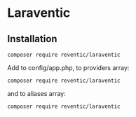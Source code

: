 # Laraventic

## Installation

```
composer require reventic/laraventic
```

Add to config/app.php, to providers array:

```
composer require reventic/laraventic
```

and to aliases array:

```
composer require reventic/laraventic
```